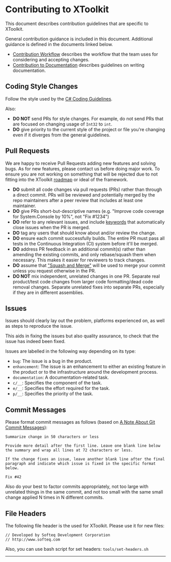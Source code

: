 # Contributing to XToolkit

This document describes contribution guidelines that are specific to XToolkit.

General contribution guidance is included in this document. Additional guidance is defined in the documents linked below.

- [Contribution Workflow](contributing-workflow.md) describes the workflow that the team uses for considering and accepting changes.
- [Contribution to Documentation](contributing-documentation.md) describes guidelines on writing documentation.

## Coding Style Changes

Follow the style used by the [C# Coding Guidelines](https://github.com/Softeq/dotnet-guidelines/tree/xamarin_guidelines).

Also:

- **DO NOT** send PRs for style changes. For example, do not send PRs that are focused on changing usage of ```Int32``` to ```int```.
- **DO** give priority to the current style of the project or file you're changing even if it diverges from the general guidelines.

## Pull Requests

We are happy to receive Pull Requests adding new features and solving bugs. As for new features, please contact us before doing major work. To ensure you are not working on something that will be rejected due to not fitting into the XToolkit [roadmap](https://github.com/Softeq/XToolkit.WhiteLabel/wiki/Roadmap) or ideal of the framework.

- **DO** submit all code changes via pull requests (PRs) rather than through a direct commit. PRs will be reviewed and potentially merged by the repo maintainers after a peer review that includes at least one maintainer.
- **DO** give PRs short-but-descriptive names (e.g. "Improve code coverage for System.Console by 10%", not "Fix #1234")
- **DO** refer to any relevant issues, and include [keywords](https://help.github.com/articles/closing-issues-via-commit-messages/) that automatically close issues when the PR is merged.
- **DO** tag any users that should know about and/or review the change.
- **DO** ensure each commit successfully builds.  The entire PR must pass all tests in the Continuous Integration (CI) system before it'll be merged.
- **DO** address PR feedback in an additional commit(s) rather than amending the existing commits, and only rebase/squash them when necessary.  This makes it easier for reviewers to track changes.
- **DO** assume that ["Squash and Merge"](https://github.com/blog/2141-squash-your-commits) will be used to merge your commit unless you request otherwise in the PR.
- **DO NOT** mix independent, unrelated changes in one PR. Separate real product/test code changes from larger code formatting/dead code removal changes. Separate unrelated fixes into separate PRs, especially if they are in different assemblies.

## Issues

Issues should clearly lay out the problem, platforms experienced on, as well as steps to reproduce the issue.

This aids in fixing the issues but also quality assurance, to check that the issue has indeed been fixed.

Issues are labelled in the following way depending on its type:

- `bug`: The issue is a bug in the product.
- `enhancement`: The issue is an enhancement to either an existing feature in the product or to the infrastructure around the development process.
- `documentation`: A documentation-related task.
- `c/__`: Specifies the component of the task.
- `e/__`: Specifies the effort required for the task.
- `p/__`: Specifies the priority of the task.

## Commit Messages

Please format commit messages as follows (based on [A Note About Git Commit Messages](http://tbaggery.com/2008/04/19/a-note-about-git-commit-messages.html)):

```text
Summarize change in 50 characters or less

Provide more detail after the first line. Leave one blank line below the summary and wrap all lines at 72 characters or less.

If the change fixes an issue, leave another blank line after the final paragraph and indicate which issue is fixed in the specific format below.

Fix #42
```

Also do your best to factor commits appropriately, not too large with unrelated things in the same commit, and not too small with the same small change applied N times in N different commits.

## File Headers

The following file header is the used for XToolkit. Please use it for new files:

```text
// Developed by Softeq Development Corporation
// http://www.softeq.com
```

Also, you can use bash script for set headers: `tools/set-headers.sh`

---
